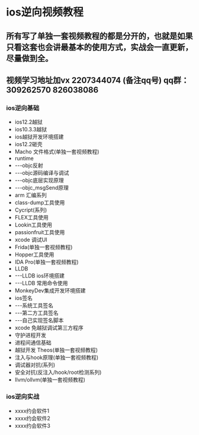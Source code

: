 # ios逆向视频教程
## 所有写了单独一套视频教程的都是分开的，也就是如果只看这套也会讲最基本的使用方式，实战会一直更新，尽量做到全。
## 视频学习地址加vx 2207344074  (备注qq号) qq群：309262570 826038086

### ios逆向基础
* ios12.2越狱 
* ios10.3.3越狱 
* ios越狱开发环境搭建 
* ios12.2砸壳 
* Macho 文件格式(单独一套视频教程)
* runtime
* ---objc反射
* ---objc源码编译与调试
* ---objc底层实现原理
* ---objc_msgSend原理
* arm 汇编系列
* class-dump工具使用 
* Cycript(系列) 
* FLEX工具使用 
* Lookin工具使用 
* passionfruit工具使用 
* xcode 调试UI
* Frida(单独一套视频教程) 
* Hopper工具使用
* IDA Pro(单独一套视频教程)
* LLDB  
* ---LLDB ios环境搭建
* ---LLDB 常用命令使用
* MonkeyDev集成开发环境搭建
* ios签名
* ---系统工具签名
* ---第二方工具签名
* ---自己实现签名脚本
* xcode 免越狱调试第三方程序
* 守护进程开发
* 进程间通信基础
* 越狱开发 Theos(单独一套视频教程)
* 注入与hook原理(单独一套视频教程)
* 调试器对抗(系列)
* 安全对抗(反注入/hook/root检测系列)
* llvm/ollvm(单独一套视频教程)
### ios逆向实战
* xxxx约会软件1
* xxxx约会软件2
* xxxx约会软件3

